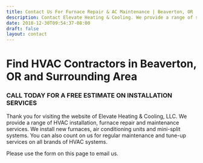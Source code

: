 ```yaml
---
title: Contact Us For Furnace Repair & AC Maintenance | Beaverton, OR | Elevate Heating & Cooling, LLC
description: Contact Elevate Heating & Cooling. We provide a range of services from gas furnace repair and maintenance to installs.
date: 2018-12-30T09:54:37-08:00
draft: false
layout: contact
---
```


# Find HVAC Contractors in Beaverton, OR and Surrounding Area

### CALL TODAY FOR A FREE ESTIMATE ON INSTALLATION SERVICES

Thank you for visiting the website of Elevate Heating & Cooling, LLC. We provide a range of HVAC installation, furnace repair and maintenance services. We install new furnaces, air conditioning units and mini-split systems. You can also count on us for regular maintenance and tune-up services on all brands of HVAC systems.

Please use the form on this page to email us.